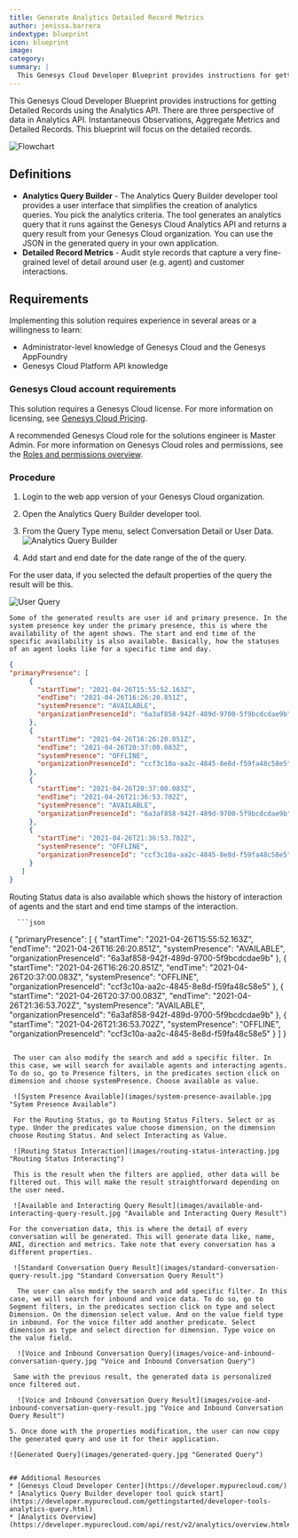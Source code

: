 ```yaml
---
title: Generate Analytics Detailed Record Metrics
author: jenissa.barrera
indextype: blueprint
icon: blueprint
image: 
category: 
summary: |
  This Genesys Cloud Developer Blueprint provides instructions for getting Detailed Records using the Analytics API. There are three perspective of data in Analytics API. Instantaneous Observations, Aggregate Metrics and Detailed Records. This blueprint will focus on the detailed records. 
---
```


This Genesys Cloud Developer Blueprint provides instructions for getting Detailed Records using the Analytics API. There are three perspective of data in Analytics API. Instantaneous Observations, Aggregate Metrics and Detailed Records. This blueprint will focus on the detailed records.

![Flowchart](images/flowchart.jpg "Flowchart")

## Definitions

* **Analytics Query Builder** - The Analytics Query Builder developer tool provides a user interface that simplifies the creation of analytics queries. You pick the analytics criteria. The tool generates an analytics query that it runs against the Genesys Cloud Analytics API and returns a query result from your Genesys Cloud organization. You can use the JSON in the generated query in your own application.
* **Detailed Record Metrics** - Audit style records that capture a very fine-grained level of detail around user (e.g. agent) and customer interactions.


## Requirements

Implementing this solution requires experience in several areas or a willingness to learn:

- Administrator-level knowledge of Genesys Cloud and the Genesys AppFoundry
- Genesys Cloud Platform API knowledge


### Genesys Cloud account requirements

This solution requires a Genesys Cloud license. For more information on licensing, see [Genesys Cloud Pricing](https://www.genesys.com/pricing "Opens the pricing article").

A recommended Genesys Cloud role for the solutions engineer is Master Admin. For more information on Genesys Cloud roles and permissions, see the [Roles and permissions overview](https://help.mypurecloud.com/?p=24360 "Opens the Roles and permissions overview article").


### Procedure
1. Login to the web app version of your Genesys Cloud organization.
2. Open the Analytics Query Builder developer tool.
3. From the Query Type menu, select Conversation Detail or User Data.
  ![Analytics Query Builder](images/analytics-query-builder.jpg "Analytics Query Builder")

4. Add start and end date for the date range of the of the query.

  For the user data, if you selected the default properties of the query the result will be this. 

   ![User Query](images/standard-user-query-result.jpg "Standard User Query")


    Some of the generated results are user id and primary presence. In the system presence key under the primary presence, this is where the availability of the agent shows. The start and end time of the specific availability is also available. Basically, how the statuses of an agent looks like for a specific time and day.

   ```json
   {
  "primaryPresence": [
        {
          "startTime": "2021-04-26T15:55:52.163Z",
          "endTime": "2021-04-26T16:26:20.851Z",
          "systemPresence": "AVAILABLE",
          "organizationPresenceId": "6a3af858-942f-489d-9700-5f9bcdcdae9b"
        },
        {
          "startTime": "2021-04-26T16:26:20.851Z",
          "endTime": "2021-04-26T20:37:00.083Z",
          "systemPresence": "OFFLINE",
          "organizationPresenceId": "ccf3c10a-aa2c-4845-8e8d-f59fa48c58e5"
        },
        {
          "startTime": "2021-04-26T20:37:00.083Z",
          "endTime": "2021-04-26T21:36:53.702Z",
          "systemPresence": "AVAILABLE",
          "organizationPresenceId": "6a3af858-942f-489d-9700-5f9bcdcdae9b"
        },
        {
          "startTime": "2021-04-26T21:36:53.702Z",
          "systemPresence": "OFFLINE",
          "organizationPresenceId": "ccf3c10a-aa2c-4845-8e8d-f59fa48c58e5"
        }
      ]
   }
   ```

   Routing Status data is also available which shows the history of interaction of agents and the start and end time stamps of the interaction.

      ```json
   {
  "primaryPresence": [
        {
          "startTime": "2021-04-26T15:55:52.163Z",
          "endTime": "2021-04-26T16:26:20.851Z",
          "systemPresence": "AVAILABLE",
          "organizationPresenceId": "6a3af858-942f-489d-9700-5f9bcdcdae9b"
        },
        {
          "startTime": "2021-04-26T16:26:20.851Z",
          "endTime": "2021-04-26T20:37:00.083Z",
          "systemPresence": "OFFLINE",
          "organizationPresenceId": "ccf3c10a-aa2c-4845-8e8d-f59fa48c58e5"
        },
        {
          "startTime": "2021-04-26T20:37:00.083Z",
          "endTime": "2021-04-26T21:36:53.702Z",
          "systemPresence": "AVAILABLE",
          "organizationPresenceId": "6a3af858-942f-489d-9700-5f9bcdcdae9b"
        },
        {
          "startTime": "2021-04-26T21:36:53.702Z",
          "systemPresence": "OFFLINE",
          "organizationPresenceId": "ccf3c10a-aa2c-4845-8e8d-f59fa48c58e5"
        }
      ]
   }
   ```

    The user can also modify the search and add a specific filter. In this case, we will search for available agents and interacting agents. To do so, go to Presence filters, in the predicates section click on dimension and choose systemPresence. Choose available as value. 

    ![System Presence Available](images/system-presence-available.jpg "Sytem Presence Available")

    For the Routing Status, go to Routing Status Filters. Select or as type. Under the predicates value choose dimension, on the dimension choose Routing Status. And select Interacting as Value.

    ![Routing Status Interaction](images/routing-status-interacting.jpg "Routing Status Interacting")

    This is the result when the filters are applied, other data will be filtered out. This will make the result straightforward depending on the user need.

    ![Available and Interacting Query Result](images/available-and-interacting-query-result.jpg "Available and Interacting Query Result")

  For the conversation data, this is where the detail of every conversation will be generated. This will generate data like, name, ANI, direction and metrics. Take note that every conversation has a different properties.

    ![Standard Conversation Query Result](images/standard-conversation-query-result.jpg "Standard Conversation Query Result")

     The user can also modify the search and add specific filter. In this case, we will search for inbound and voice data. To do so, go to Segment filters, in the predicates section click on type and select Dimension. On the dimension select value. And on the value field type in inbound. For the voice filter add another predicate. Select dimension as type and select direction for dimension. Type voice on the value field.

     ![Voice and Inbound Conversation Query](images/voice-and-inbound-conversation-query.jpg "Voice and Inbound Conversation Query")

    Same with the previous result, the generated data is personalized once filtered out. 
    
     ![Voice and Inbound Conversation Query Result](images/voice-and-inbound-conversation-query-result.jpg "Voice and Inbound Conversation Query Result")

5. Once done with the properties modification, the user can now copy the generated query and use it for their application.

![Generated Query](images/generated-query.jpg "Generated Query")

    
## Additional Resources
* [Genesys Cloud Developer Center](https://developer.mypurecloud.com/)
* [Analytics Query Builder developer tool quick start](https://developer.mypurecloud.com/gettingstarted/developer-tools-analytics-query.html)
* [Analytics Overview](https://developer.mypurecloud.com/api/rest/v2/analytics/overview.html#:~:text=Genesys%20Cloud%20provides%20a%20rich,performance%20and%20customer%2Fagent%20interactions.)




